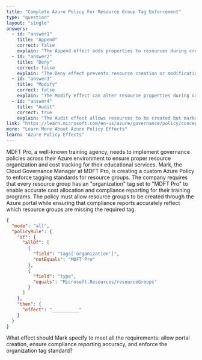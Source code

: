 ```yaml
---
title: "Complete Azure Policy For Resource Group Tag Enforcement"
type: "question"
layout: "single"
answers:
  - id: "answer1"
    title: "Append"
    correct: false
    explain: "The Append effect adds properties to resources during creation, but it cannot modify existing tags or enforce specific tag values. This effect is used to add new properties, not to validate compliance with tag requirements."
  - id: "answer2"
    title: "Deny"
    correct: false
    explain: "The Deny effect prevents resource creation or modification, but would block resource group creation entirely if the tag is missing. This doesn't allow creation from the portal or provide accurate compliance reporting."
  - id: "answer3"
    title: "Modify"
    correct: false
    explain: "The Modify effect can alter resource properties during creation or updates, but it's more complex and typically used for adding or changing properties rather than simple compliance reporting."
  - id: "answer4"
    title: "Audit"
    correct: true
    explain: "The Audit effect allows resources to be created but marks them as non-compliant in compliance reports when they don't meet policy requirements. This enables portal creation while providing accurate compliance reporting for missing organization tags."
link: "https://learn.microsoft.com/en-us/azure/governance/policy/concepts/effects"
more: "Learn More About Azure Policy Effects"
learn: "Azure Policy Effects"
---
```


MDFT Pro, a well-known training agency, needs to implement governance policies across their Azure environment to ensure proper resource organization and cost tracking for their educational services. Mark, the Cloud Governance Manager at MDFT Pro, is creating a custom Azure Policy to enforce tagging standards for resource groups. The company requires that every resource group has an "organization" tag set to "MDFT Pro" to enable accurate cost allocation and compliance reporting for their training programs. The policy must allow resource groups to be created through the Azure portal while ensuring that compliance reports accurately reflect which resource groups are missing the required tag.

```json
{
  "mode": "all",
  "policyRule": {
    "if": {
      "allOf": [
        {
          "field": "tags['organization']",
          "notEquals": "MDFT Pro"
        },
        {
          "field": "type",
          "equals": "Microsoft.Resources/resourceGroups"
        }
      ]
    },
    "then": {
      "effect": "__________"
    }
  }
}
```

What effect should Mark specify to meet all the requirements: allow portal creation, ensure compliance reporting accuracy, and enforce the organization tag standard?
